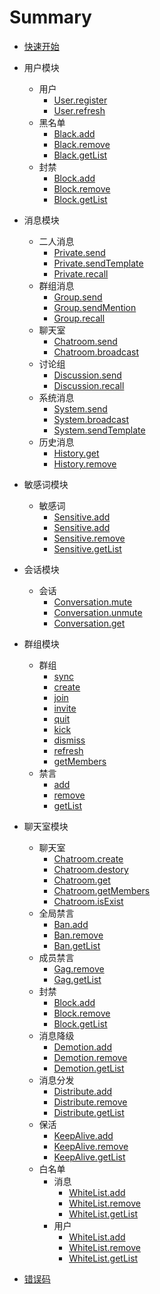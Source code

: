 # Summary

* [快速开始](quick-start.md)

* 用户模块
	* 用户
		* [User.register](user/user.md#register)
		* [User.refresh](user/user.md#refresh)
	* 黑名单
		* [Black.add](user/black.md#add)
		* [Black.remove](user/black.md#remove)
		* [Black.getList](user/black.md#getList)
	* 封禁
		* [Block.add](user/block.md#add)
		* [Block.remove](user/block.md#remove)
		* [Block.getList](user/block.md#getList)
* 消息模块
	* 二人消息
		* [Private.send](message/private.md#send)
		* [Private.sendTemplate](message/private.md#sendTempate)
		* [Private.recall](message/private.md#recall)
	* 群组消息
		* [Group.send](message/group.md#send)
		* [Group.sendMention](message/group.md#sendMention)
		* [Group.recall](message/group.md#recall)
	* 聊天室
		* [Chatroom.send](message/chatroom.md#send)
		* [Chatroom.broadcast](message/chatroom.md#broadcast)
	* 讨论组
		* [Discussion.send](message/discussion.md#send)
		* [Discussion.recall](message/discussion.md#recall)
	* 系统消息
		* [System.send](message/system.md#send)
		* [System.broadcast](message/system.md#broadcast)
		* [System.sendTemplate](message/system.md#sendTemplate)
	* 历史消息
		* [History.get](message/history.md#get)
		* [History.remove](message/history.md#remove)
* 敏感词模块
	* 敏感词
		* [Sensitive.add](sensitive/sensitive.md#addReplace)
		* [Sensitive.add](sensitive/sensitive.md#addMask)
		* [Sensitive.remove](sensitive/sensitive.md#remove)
		* [Sensitive.getList](sensitive/sensitive.md#getList)
* 会话模块
	* 会话
		* [Conversation.mute](conversation/conversation.md#mute)
		* [Conversation.unmute](conversation/conversation.md#unmute)
		* [Conversation.get](conversation/conversation.md#get)
* 群组模块
	* 群组
		* [sync](group/group.md#sync)
		* [create](group/group.md#create)
		* [join](group/group.md#join)
		* [invite](group/group.md#invite)
		* [quit](group/group.md#quit)
		* [kick](group/group.md#kick)
		* [dismiss](group/group.md#dismiss)
		* [refresh](group/group.md#refresh)
		* [getMembers](group/group.md#getMembers)
	* 禁言
		* [add](group/gag.md#add)
		* [remove](group/gag.md#remove)
		* [getList](group/gag.md#getList)
* 聊天室模块
	* 聊天室
		* [Chatroom.create](chatroom/chatroom.md#create)
		* [Chatroom.destory](chatroom/chatroom.md#destory)
		* [Chatroom.get](chatroom/chatroom.md#get)
		* [Chatroom.getMembers](chatroom/chatroom.md#getMembers)
		* [Chatroom.isExist](chatroom/chatroom.md#isExist)
	* 全局禁言
		* [Ban.add](chatroom/ban.md#add)
		* [Ban.remove](chatroom/ban.md#remove)
		* [Ban.getList](chatroom/ban.md#getList)
	* 成员禁言
		* [Gag.remove](chatroom/gag.md#remove)
		* [Gag.getList](chatroom/gag.md#getList)
	* 封禁
		* [Block.add](chatroom/block.md#add)
		* [Block.remove](chatroom/block.md#remove)
		* [Block.getList](chatroom/block.md#getList)
	* 消息降级
		* [Demotion.add](chatroom/demotion.md#add)
		* [Demotion.remove](chatroom/demotion.md#remove)
		* [Demotion.getList](chatroom/demotion.md#getList)
	* 消息分发
		* [Distribute.add](chatroom/distribute.md#add)
		* [Distribute.remove](chatroom/distribute.md#remove)
		* [Distribute.getList](chatroom/distribute.md#getList)
	* 保活
		* [KeepAlive.add](chatroom/keepalive.md#add)
		* [KeepAlive.remove](chatroom/keepalive.md#remove)
		* [KeepAlive.getList](chatroom/keepalive.md#getList)
	* 白名单
		* 消息
			* [WhiteList.add](chatroom/whitelist/message.md#add)
			* [WhiteList.remove](chatroom/whitelist/message.md#remove)
			* [WhiteList.getList](chatroom/whitelist/message.md#getList)
		* 用户
			* [WhiteList.add](chatroom/whitelist/user.md#add)
			* [WhiteList.remove](chatroom/whitelist/user.md#remove)
			* [WhiteList.getList](chatroom/whitelist/user.md#getList)
* [错误码](errorcode.md)
